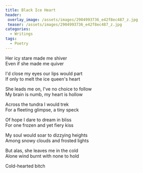 ```yaml
---
title: Black Ice Heart
header:
 overlay_image: /assets/images/2904993736_e42f8ec487_z.jpg
 teaser: /assets/images/2904993736_e42f8ec487_z.jpg
categories:
  - Writings
tags:
  - Poetry
---
```

Her icy stare made me shiver  
 Even if she made me quiver

I'd close my eyes our lips would part  
 If only to melt the ice queen's heart

She leads me on, I've no choice to follow  
 My brain is numb, my heart is hollow

Across the tundra I would trek  
 For a fleeting glimpse, a tiny speck

Of hope I dare to dream in bliss  
 For one frozen and yet fiery kiss

My soul would soar to dizzying heights  
 Among snowy clouds and frosted lights

But alas, she leaves me in the cold  
 Alone wind burnt with none to hold

Cold-hearted bitch